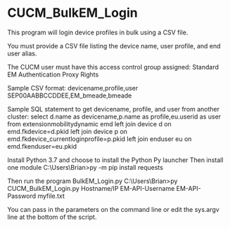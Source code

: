 # CUCM_BulkEM_Login

This program will login device profiles in bulk using a CSV file.

You must provide a CSV file listing the device name, user profile,
and end user alias.
 
The CUCM user must have this access control group assigned:
Standard EM Authentication Proxy Rights

Sample CSV format:
devicename,profile,user
SEP00AABBCCDDEE,EM_bmeade,bmeade

Sample SQL statement to get devicename, profile, and user from another cluster:
select d.name as devicename,p.name as profile,eu.userid as user from extensionmobilitydynamic emd left join device d on emd.fkdevice=d.pkid left join device p on emd.fkdevice_currentloginprofile=p.pkid left join enduser eu on emd.fkenduser=eu.pkid

Install Python 3.7 and choose to install the Python Py launcher
Then install one module
C:\Users\Brian>py -m pip install requests

Then run the program BulkEM_Login.py
C:\Users\Brian>py CUCM_BulkEM_Login.py Hostname/IP EM-API-Username EM-API-Password myfile.txt

You can pass in the parameters on the command line or edit the
sys.argv line at the bottom of the script.
